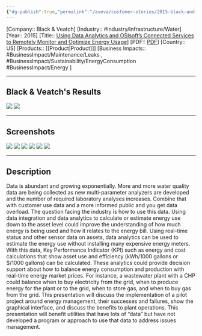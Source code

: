 ```yaml
---
{"dg-publish":true,"permalink":"/aveva/customer-stories/2015-black-and-veatch-using-data-analytics-and-os-isoft-s-connected-services-to-remotely-monitor-and-optimize-energy-usage/","dgPassFrontmatter":true}
---
```


[Company:: Black & Veatch]
[Industry:: #Industry/Infrastructure/Water]
[Year:: 2015]
[Title:: [Using Data Analytics and OSIsoft’s Connected Services to Remotely Monitor and Optimize Energy Usage](https://resources.osisoft.com/presentations/using-data-analytics-and-osisoft-s-connected-services-to-remotely-monitor-and-optimize-energy-usage-2x/)]
[PDF:: [PDF](https://cdn.osisoft.com/corp/en/media/presentations/2015/RegionalSeminars/RS2015_KansasCity/PDF/RS15NA01O104_BlackVeatch_Neeman_UsingDataAnalyticsandOSIsoftsConnectedServicestoRemotelyMonitorandOptimizeEnergyUsage.pdf)]
[Country:: US]
[Products:: [[Product\|Product]]]
[Business Impacts:: #BusinessImpact/Maintenance/Leaks , #BusinessImpact/Sustainability/EnergyConsumption #BusinessImpact/Energy ]

---
## Black & Veatch's Results
![](https://i.imgur.com/U7YAoNu.png)
![](https://i.imgur.com/eDk2CY1.png)

---
## Screenshots
![](https://i.imgur.com/fCHm3oB.png)
![](https://i.imgur.com/Onrgd5j.png)
![](https://i.imgur.com/BrqQEgd.png)
![](https://i.imgur.com/jtbMU3D.png)
![](https://i.imgur.com/td2BtPT.png)
![](https://i.imgur.com/gyLkUED.png)

---
## Description
Data is abundant and growing exponentially. More and more water quality data are being collected as new multi-parameter analyzers are developed and the number of required laboratory analyses increases. Combine that with customer use data and a more informed public and you get data overload. The question facing the industry is how to use this data. Using data integration and data analytics to calculate or estimate energy use down to the asset level could improve the understanding of how much energy is being used and how it relates to the energy bill. Using real-time status and other sensor data on assets, data analytics can be used to estimate the energy use without installing many expensive energy meters. With this data, Key Performance Indicator (KPI) such as energy and cost calculations that show asset use and efficiency (kWh/1000 gallons or $/1000 gallons) can be calculated. These analytics could provide decision support about how to balance energy consumption and production with real-time energy market prices. For instance, a wastewater plant with a CHP could balance when to buy electricity from the grid, when to produce energy for the plant or to the grid, when to store gas, and when to buy gas from the grid. This presentation will discuss the implementation of a pilot project around energy management, their successes and failures, show the graphical interface, and discuss the benefits to plant operations. This presentation will benefit utilities that have lots of “data” but have not developed a program or approach to use that data to address issues management.